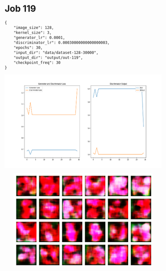 
Job 119
=======


```
{
    "image_size": 128,
    "kernel_size": 3,
    "generator_lr": 0.0001,
    "discriminator_lr": 0.00030000000000000003,
    "epochs": 30,
    "input_dir": "data/dataset-128-30000",
    "output_dir": "output/out-119",
    "checkpoint_freq": 30
}
```  
<p align="center">
    <img src="images/plot119.png" height="300"/>
</p>  
<p align="center">
    <img src="images/output119.png" height="300"/>
</p>